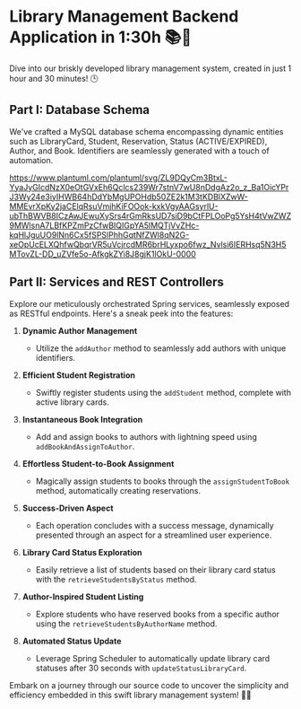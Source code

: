 # Library Management Backend Application in 1:30h 📚🚀

Dive into our briskly developed library management system, created in just 1 hour and 30 minutes! 🕒

## Part I: Database Schema

We've crafted a MySQL database schema encompassing dynamic entities such as LibraryCard, Student, Reservation, Status (ACTIVE/EXPIRED), Author, and Book. Identifiers are seamlessly generated with a touch of automation.

https://www.plantuml.com/plantuml/svg/ZL9DQyCm3BtxL-YyaJyGIcdNzX0eOtGVxEh6Qclcs239Wr7stnV7wU8nDdgAz2o_z_Ba1OicYPrJ3Wy24e3iyIHWB64hDdYbMgUPOHdb50ZE2k1M3tKDBlXZwW-MMEvrXpKy2jaCElqRsuVmjhKiFOOok-kxkVgyAAGsyrlU-ubThBWVB8ICzAwJEwuXySrs4rGmRksUD7siD9bCtFPLOoPg5YsH4tVwZWZ9MWlsnA7LBfKPZmPzCfwBIQIGpYA5lMQTjVvZHc-kqHlJguUO9lNn6Cx5fSPSlPhhGqtNfZWl8qN2G-xeOpUcELXQhfwQbqrVR5uVcjrcdMR6brHLyxpo6fwz_Nvlsi6IERHsq5N3H5MTovZL-DD_uZVfe5o-AfkgkZYi8J8gjK1lOkU-0000

## Part II: Services and REST Controllers

Explore our meticulously orchestrated Spring services, seamlessly exposed as RESTful endpoints. Here's a sneak peek into the features:

1. **Dynamic Author Management**
   - Utilize the `addAuthor` method to seamlessly add authors with unique identifiers.

2. **Efficient Student Registration**
   - Swiftly register students using the `addStudent` method, complete with active library cards.

3. **Instantaneous Book Integration**
   - Add and assign books to authors with lightning speed using `addBookAndAssignToAuthor`.

4. **Effortless Student-to-Book Assignment**
   - Magically assign students to books through the `assignStudentToBook` method, automatically creating reservations.

5. **Success-Driven Aspect**
   - Each operation concludes with a success message, dynamically presented through an aspect for a streamlined user experience.

6. **Library Card Status Exploration**
   - Easily retrieve a list of students based on their library card status with the `retrieveStudentsByStatus` method.

7. **Author-Inspired Student Listing**
   - Explore students who have reserved books from a specific author using the `retrieveStudentsByAuthorName` method.

8. **Automated Status Update**
   - Leverage Spring Scheduler to automatically update library card statuses after 30 seconds with `updateStatusLibraryCard`.

Embark on a journey through our source code to uncover the simplicity and efficiency embedded in this swift library management system! 🚀✨
